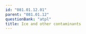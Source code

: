 ```yaml
---
id: "081.01.12.01"
parent: "081.01.12"
questionBank: "atpl"
title: Ice and other contaminants
---
```


